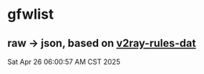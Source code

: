 # gfwlist
## raw -> json, based on [v2ray-rules-dat](https://github.com/Loyalsoldier/v2ray-rules-dat)
Sat Apr 26 06:00:57 AM CST 2025

